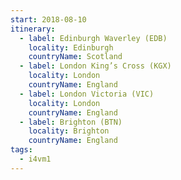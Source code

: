```yaml
---
start: 2018-08-10
itinerary:
  - label: Edinburgh Waverley (EDB)
    locality: Edinburgh
    countryName: Scotland
  - label: London King’s Cross (KGX)
    locality: London
    countryName: England
  - label: London Victoria (VIC)
    locality: London
    countryName: England
  - label: Brighton (BTN)
    locality: Brighton
    countryName: England
tags:
  - i4vm1
---
```

